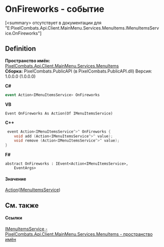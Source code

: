 # OnFireworks - событие


\[&lt;summary&gt; отсутствует в документации для "E:PixelCombats.Api.Client.MainMenu.Services.MenuItems.IMenuItemsService.OnFireworks"\]



## Definition
**Пространство имён:** <a href="e470a72d-f329-d980-60ea-129a9298f1f8">PixelCombats.Api.Client.MainMenu.Services.MenuItems</a>  
**Сборка:** PixelCombats.PublicAPI (в PixelCombats.PublicAPI.dll) Версия: 1.0.0.0 (1.0.0.0)

**C#**
``` C#
event Action<IMenuItemsService> OnFireworks
```
**VB**
``` VB
Event OnFireworks As Action(Of IMenuItemsService)
```
**C++**
``` C++
 event Action<IMenuItemsService^>^ OnFireworks {
	void add (Action<IMenuItemsService^>^ value);
	void remove (Action<IMenuItemsService^>^ value);
}
```
**F#**
``` F#
abstract OnFireworks : IEvent<Action<IMenuItemsService>,
    EventArgs>
```



#### Значение
<a href="https://learn.microsoft.com/dotnet/api/system.action-1" target="_blank" rel="noopener noreferrer">Action</a>(<a href="3092af4c-cdae-2ea8-1afa-4c414442d799">IMenuItemsService</a>)

## См. также


#### Ссылки
<a href="3092af4c-cdae-2ea8-1afa-4c414442d799">IMenuItemsService - </a>  
<a href="e470a72d-f329-d980-60ea-129a9298f1f8">PixelCombats.Api.Client.MainMenu.Services.MenuItems - пространство имён</a>  
